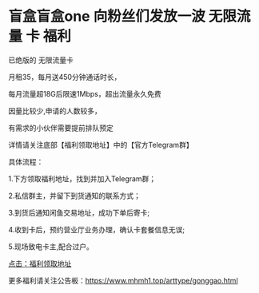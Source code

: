 # 盲盒盲盒one 向粉丝们发放一波 无限流量 卡 福利

已绝版的 无限流量卡

月租35，每月送450分钟通话时长，

每月流量超18G后限速1Mbps，超出流量永久免费


因量比较少,申请的人数较多，

有需求的小伙伴需要提前排队预定

详情请关注底部【福利领取地址】中的【官方Telegram群】



具体流程：

1.下方领取福利地址，找到并加入Telegram群；

2.私信群主，并留下到货通知的联系方式；

3.到货后通知闲鱼交易地址，成功下单后寄卡;

4.收到卡后，预约营业厅业务办理，确认卡套餐信息无误;

5.现场致电卡主,配合过户。



[点击：福利领取地址](https://www.mhmh1.top/art/50306.html)

更多福利请关注公告板：https://www.mhmh1.top/arttype/gonggao.html
